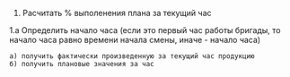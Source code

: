 1. Расчитать % выполенения плана за текущий час

1.а Определить начало часа (если это первый час работы бригады, то начало часа равно времени начала смены, иначе - начало часа)

    а) получить фактически произведенную за текущий час продукцию
    б) получить плановые значения за час
